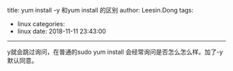 title: yum install -y 和yum install 的区别
author: Leesin.Dong
tags:
  - linux
categories:
  - linux
date: 2018-11-11 23:43:00
---
y就会跳过询问，在普通的sudo yum  install 会经常询问是否怎么怎么样。加了-y默认同意。